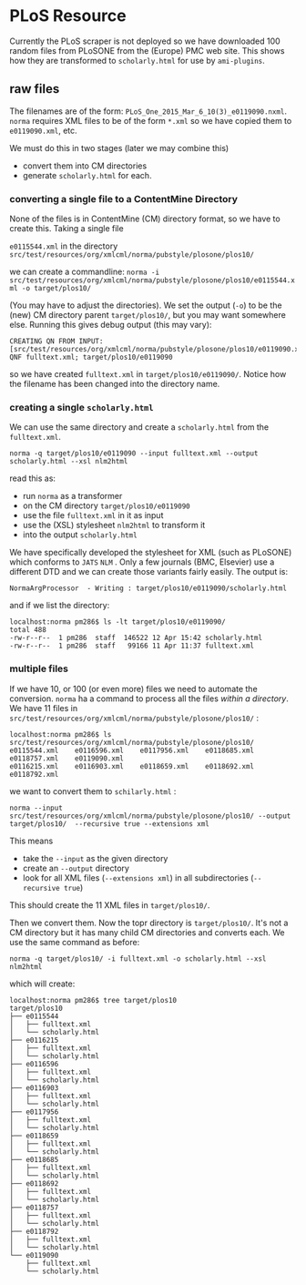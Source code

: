 # PLoS Resource

Currently the PLoS scraper is not deployed so we have downloaded 100 random files from PLoSONE from the (Europe) PMC web site. This shows how they are transformed to `scholarly.html` for use by `ami-plugins`. 

## raw files 

The filenames are of the form: `PLoS_One_2015_Mar_6_10(3)_e0119090.nxml`. `norma` requires XML files to be of the form `*.xml` so we have copied them to `e0119090.xml`, etc.

We must do this in two stages (later we may combine this)
 * convert them into CM directories 
 * generate `scholarly.html` for each.
 
### converting a single file to a ContentMine Directory

None of the files is in ContentMine (CM) directory format, so we have to create this. Taking a single file

```e0115544.xml```
in the directory
```src/test/resources/org/xmlcml/norma/pubstyle/plosone/plos10/```

we can create a commandline:
```norma -i src/test/resources/org/xmlcml/norma/pubstyle/plosone/plos10/e0115544.xml -o target/plos10/```

(You may  have to adjust the directories). We set the output (`-o`) to be the (new) CM directory parent `target/plos10/`, but you may
want somewhere else. Running this gives debug output (this may vary):
```
CREATING QN FROM INPUT:[src/test/resources/org/xmlcml/norma/pubstyle/plosone/plos10/e0119090.xml]
QNF fulltext.xml; target/plos10/e0119090
```
so we have created `fulltext.xml` in `target/plos10/e0119090/`. Notice how the filename has been changed into the directory name.

### creating a single `scholarly.html`

We can use the same directory and create a `scholarly.html` from the `fulltext.xml`.

```norma -q target/plos10/e0119090 --input fulltext.xml --output scholarly.html --xsl nlm2html```

read this as:
 * run `norma` as a transformer
 * on the CM directory `target/plos10/e0119090`
 * use the file `fulltext.xml` in it as input
 * use the (XSL) stylesheet `nlm2html` to transform it
 * into the output `scholarly.html`

We have specifically developed the stylesheet for XML (such as PLoSONE) which conforms to `JATS` `NLM` . Only a few journals (BMC, Elsevier) use a different DTD and we can create those variants fairly easily. The output is:

```
NormaArgProcessor  - Writing : target/plos10/e0119090/scholarly.html
```
and if we list the directory:
```
localhost:norma pm286$ ls -lt target/plos10/e0119090/
total 488
-rw-r--r--  1 pm286  staff  146522 12 Apr 15:42 scholarly.html
-rw-r--r--  1 pm286  staff   99166 11 Apr 11:37 fulltext.xml
```

### multiple files

If we have 10, or 100 (or even more) files we need to automate the conversion. `norma` ha a command to process all the files *within a directory*. We have 11 files in `src/test/resources/org/xmlcml/norma/pubstyle/plosone/plos10/` :
```
localhost:norma pm286$ ls src/test/resources/org/xmlcml/norma/pubstyle/plosone/plos10/
e0115544.xml	e0116596.xml	e0117956.xml	e0118685.xml	e0118757.xml	e0119090.xml
e0116215.xml	e0116903.xml	e0118659.xml	e0118692.xml	e0118792.xml
```
we want to convert them to `schilarly.html` :
```
norma --input src/test/resources/org/xmlcml/norma/pubstyle/plosone/plos10/ --output target/plos10/  --recursive true --extensions xml
```
This means 
 * take the `--input` as the given directory
 * create an `--output` directory
 * look for all XML files (`--extensions xml`) in all subdirectories (`--recursive true`)

This should create the 11 XML files in `target/plos10/`.

Then we convert them. Now the topr directory is `target/plos10/`. It's not a CM directory but it has many child CM directories and converts each. We use the same command as before:
```
norma -q target/plos10/ -i fulltext.xml -o scholarly.html --xsl nlm2html
```
which will create:
```
localhost:norma pm286$ tree target/plos10
target/plos10
├── e0115544
│   ├── fulltext.xml
│   └── scholarly.html
├── e0116215
│   ├── fulltext.xml
│   └── scholarly.html
├── e0116596
│   ├── fulltext.xml
│   └── scholarly.html
├── e0116903
│   ├── fulltext.xml
│   └── scholarly.html
├── e0117956
│   ├── fulltext.xml
│   └── scholarly.html
├── e0118659
│   ├── fulltext.xml
│   └── scholarly.html
├── e0118685
│   ├── fulltext.xml
│   └── scholarly.html
├── e0118692
│   ├── fulltext.xml
│   └── scholarly.html
├── e0118757
│   ├── fulltext.xml
│   └── scholarly.html
├── e0118792
│   ├── fulltext.xml
│   └── scholarly.html
└── e0119090
    ├── fulltext.xml
    └── scholarly.html
```


 